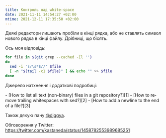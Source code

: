 ```yaml
---
title: Контроль над white-space
date: 2021-11-11 14:54:27 +02:00
mtime: 2021-12-11 17:35:50 +02:00
---
```


Деякі редактори лишають пробі́ли в кінці рядка, або не ставлять символ нового рядка в кінці файлу. Дрібниці, що бісять.

Ось моя відповідь:

```sh
for file in $(git grep --cached -Il '')
do
  sed -i 's/\s*$//' $file
  [ -n "$(tail -c1 $file)" ] && echo "" >> $file
done
```

Джерело натхнення і додаткові подробиці:

<div lang="en" markdown=1>
 - [How to list all text (non-binary) files in a git repository?][1]
 - [How to remove trailing whitespaces with sed?][2]
 - [How to add a newline to the end of a file?][3]
</div>

Також дякую пану [@diggya][4].

[1]: https://stackoverflow.com/a/24350112
[2]: https://stackoverflow.com/a/4438318
[3]: https://unix.stackexchange.com/a/263965
[4]: https://twitter.com/diggya/

Обговорення у Twitter: <https://twitter.com/kastaneda/status/1458782553989685251>
